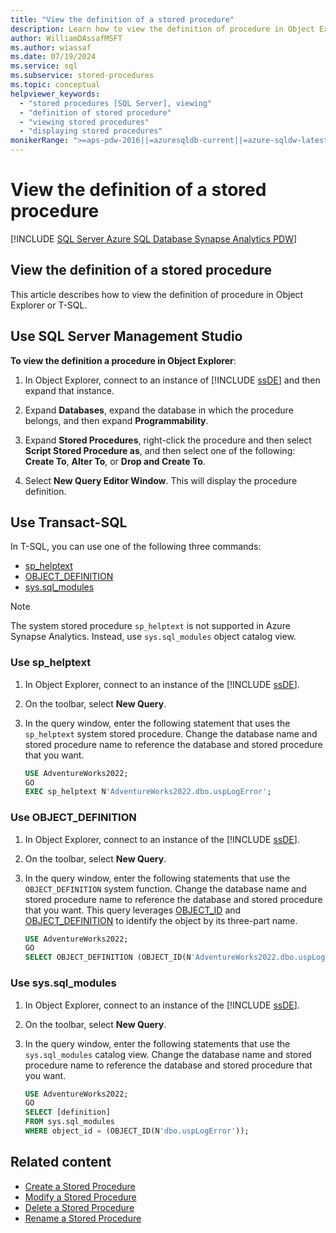 ```yaml
---
title: "View the definition of a stored procedure"
description: Learn how to view the definition of procedure in Object Explorer and by using a system stored procedure, system function, and object catalog view in the Query Editor.
author: WilliamDAssafMSFT
ms.author: wiassaf
ms.date: 07/19/2024
ms.service: sql
ms.subservice: stored-procedures
ms.topic: conceptual
helpviewer_keywords:
  - "stored procedures [SQL Server], viewing"
  - "definition of stored procedure"
  - "viewing stored procedures"
  - "displaying stored procedures"
monikerRange: ">=aps-pdw-2016||=azuresqldb-current||=azure-sqldw-latest||>=sql-server-2016||>=sql-server-linux-2017||=azuresqldb-mi-current"
---
```

# View the definition of a stored procedure

[!INCLUDE [SQL Server Azure SQL Database Synapse Analytics PDW](../../includes/applies-to-version/sql-asdb-asdbmi-asa-pdw.md)]

## View the definition of a stored procedure

This article describes how to view the definition of procedure in Object Explorer or T-SQL.  

## <a id="SSMSProcedure"></a> Use SQL Server Management Studio

**To view the definition a procedure in Object Explorer**:
  
1. In Object Explorer, connect to an instance of [!INCLUDE [ssDE](../../includes/ssde-md.md)] and then expand that instance.  
  
1. Expand **Databases**, expand the database in which the procedure belongs, and then expand **Programmability**.  
  
1. Expand **Stored Procedures**, right-click the procedure and then select **Script Stored Procedure as**, and then select one of the following: **Create To**, **Alter To**, or **Drop and Create To**.  
  
1. Select **New Query Editor Window**. This will display the procedure definition.  

<a id="to-view-the-definition-of-a-procedure-in-query-editor"></a>
<a id="TsqlProcedure"></a>

## Use Transact-SQL
  
In T-SQL, you can use one of the following three commands:

- [sp_helptext](../../relational-databases/system-stored-procedures/sp-helptext-transact-sql.md)
- [OBJECT_DEFINITION](../../t-sql/functions/object-definition-transact-sql.md)
- [sys.sql_modules](../../relational-databases/system-catalog-views/sys-sql-modules-transact-sql.md)

> [!NOTE]
> The system stored procedure `sp_helptext` is not supported in Azure Synapse Analytics. Instead, use `sys.sql_modules` object catalog view.

### Use sp_helptext

1. In Object Explorer, connect to an instance of the [!INCLUDE [ssDE](../../includes/ssde-md.md)].  
  
1. On the toolbar, select **New Query**.  
  
1. In the query window, enter the following statement that uses the `sp_helptext` system stored procedure. Change the database name and stored procedure name to reference the database and stored procedure that you want.  
  
    ```sql  
    USE AdventureWorks2022;  
    GO  
    EXEC sp_helptext N'AdventureWorks2022.dbo.uspLogError';  
    ```  
  
### Use OBJECT_DEFINITION

1. In Object Explorer, connect to an instance of the [!INCLUDE [ssDE](../../includes/ssde-md.md)].  
  
1. On the toolbar, select **New Query**.  
  
1. In the query window, enter the following statements that use the `OBJECT_DEFINITION` system function. Change the database name and stored procedure name to reference the database and stored procedure that you want. This query leverages [OBJECT_ID](../../t-sql/functions/object-id-transact-sql.md) and [OBJECT_DEFINITION](../../t-sql/functions/object-definition-transact-sql.md) to identify the object by its three-part name.
  
    ```sql  
    USE AdventureWorks2022;  
    GO  
    SELECT OBJECT_DEFINITION (OBJECT_ID(N'AdventureWorks2022.dbo.uspLogError'));  
    ```  
  
<a id="sql_modules"></a>

### Use sys.sql_modules

1. In Object Explorer, connect to an instance of the [!INCLUDE [ssDE](../../includes/ssde-md.md)].  
  
1. On the toolbar, select **New Query**.  
  
1. In the query window, enter the following statements that use the `sys.sql_modules` catalog view. Change the database name and stored procedure name to reference the database and stored procedure that you want.  
  
    ```sql  
    USE AdventureWorks2022;  
    GO  
    SELECT [definition]
    FROM sys.sql_modules  
    WHERE object_id = (OBJECT_ID(N'dbo.uspLogError'));  
    ```  
  
## Related content

- [Create a Stored Procedure](../../relational-databases/stored-procedures/create-a-stored-procedure.md)
- [Modify a Stored Procedure](../../relational-databases/stored-procedures/modify-a-stored-procedure.md)
- [Delete a Stored Procedure](../../relational-databases/stored-procedures/delete-a-stored-procedure.md)
- [Rename a Stored Procedure](../../relational-databases/stored-procedures/rename-a-stored-procedure.md)
